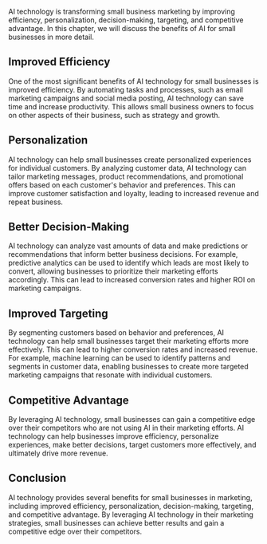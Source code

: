 

AI technology is transforming small business marketing by improving efficiency, personalization, decision-making, targeting, and competitive advantage. In this chapter, we will discuss the benefits of AI for small businesses in more detail.

Improved Efficiency
-------------------

One of the most significant benefits of AI technology for small businesses is improved efficiency. By automating tasks and processes, such as email marketing campaigns and social media posting, AI technology can save time and increase productivity. This allows small business owners to focus on other aspects of their business, such as strategy and growth.

Personalization
---------------

AI technology can help small businesses create personalized experiences for individual customers. By analyzing customer data, AI technology can tailor marketing messages, product recommendations, and promotional offers based on each customer's behavior and preferences. This can improve customer satisfaction and loyalty, leading to increased revenue and repeat business.

Better Decision-Making
----------------------

AI technology can analyze vast amounts of data and make predictions or recommendations that inform better business decisions. For example, predictive analytics can be used to identify which leads are most likely to convert, allowing businesses to prioritize their marketing efforts accordingly. This can lead to increased conversion rates and higher ROI on marketing campaigns.

Improved Targeting
------------------

By segmenting customers based on behavior and preferences, AI technology can help small businesses target their marketing efforts more effectively. This can lead to higher conversion rates and increased revenue. For example, machine learning can be used to identify patterns and segments in customer data, enabling businesses to create more targeted marketing campaigns that resonate with individual customers.

Competitive Advantage
---------------------

By leveraging AI technology, small businesses can gain a competitive edge over their competitors who are not using AI in their marketing efforts. AI technology can help businesses improve efficiency, personalize experiences, make better decisions, target customers more effectively, and ultimately drive more revenue.

Conclusion
----------

AI technology provides several benefits for small businesses in marketing, including improved efficiency, personalization, decision-making, targeting, and competitive advantage. By leveraging AI technology in their marketing strategies, small businesses can achieve better results and gain a competitive edge over their competitors.
